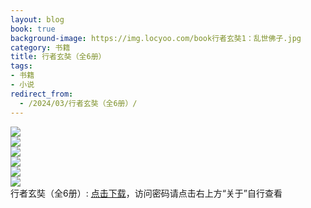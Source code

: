 ```yaml
---
layout: blog
book: true
background-image: https://img.locyoo.com/book行者玄奘1：乱世佛子.jpg
category: 书籍
title: 行者玄奘（全6册）
tags:
- 书籍
- 小说
redirect_from:
  - /2024/03/行者玄奘（全6册）/
---
```

![](https://img.locyoo.com/book行者玄奘1：乱世佛子.jpg)
<br>
![](https://img.locyoo.com/book行者玄奘2：万里孤征.jpg)
<br>
![](https://img.locyoo.com/book行者玄奘3：西域雪山.jpg)
<br>
![](https://img.locyoo.com/book行者玄奘4：草原佛迹.jpg)
<br>
![](https://img.locyoo.com/book行者玄奘5：天竺岁月.jpg)
<br>
![](https://img.locyoo.com/book行者玄奘6：大乘之神.jpg)
<br>
行者玄奘（全6册）: <a name = "ref1" href="https://url18.ctfile.com/d/50983618-60936391-26069a?p=3619">点击下载</a>，访问密码请点击右上方“关于”自行查看